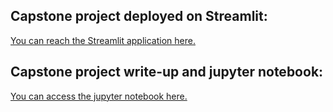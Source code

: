 ## Capstone project deployed on Streamlit:
[You can reach the Streamlit application here.](https://share.streamlit.io/gulsahaltun/mlcapstoneproject/main.py)


## Capstone project write-up and jupyter notebook:
[You can access the jupyter notebook here.](https://github.com/gulsahaltun/MLCapstoneProject/blob/master/CapstoneNotebook.ipynb)
